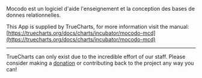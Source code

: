 Mocodo est un logiciel d'aide  l'enseignement et  la conception des bases de donnes relationnelles.


This App is supplied by TrueCharts, for more information visit the manual: [https://truecharts.org/docs/charts/incubator/mocodo-mcd](https://truecharts.org/docs/charts/incubator/mocodo-mcd)

---

TrueCharts can only exist due to the incredible effort of our staff.
Please consider making a [donation](https://truecharts.org/docs/about/sponsor) or contributing back to the project any way you can!
